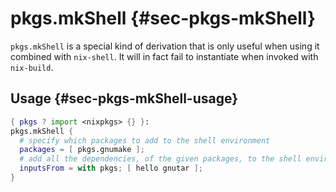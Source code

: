 # pkgs.mkShell {#sec-pkgs-mkShell}

`pkgs.mkShell` is a special kind of derivation that is only useful when using
it combined with `nix-shell`. It will in fact fail to instantiate when invoked
with `nix-build`.

## Usage {#sec-pkgs-mkShell-usage}

```nix
{ pkgs ? import <nixpkgs> {} }:
pkgs.mkShell {
  # specify which packages to add to the shell environment
  packages = [ pkgs.gnumake ];
  # add all the dependencies, of the given packages, to the shell environment
  inputsFrom = with pkgs; [ hello gnutar ];
}
```
